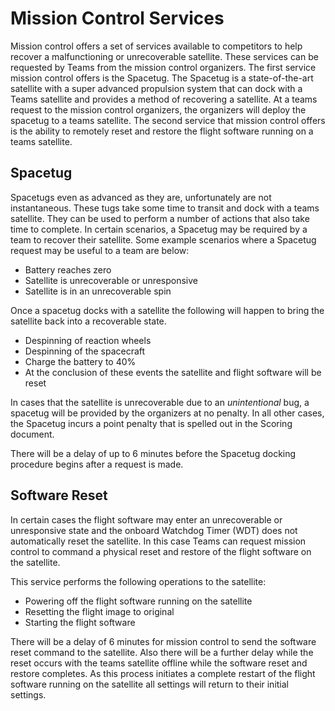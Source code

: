 # Mission Control Services

Mission control offers a set of services available to competitors to help recover a malfunctioning or unrecoverable satellite. These services can be requested by Teams from the mission control organizers. The first service mission control offers is the Spacetug. The Spacetug is a state-of-the-art satellite with a super advanced propulsion system that can dock with a Teams satellite and provides a method of recovering a satellite. At a teams request to the mission control organizers, the organizers will deploy the spacetug to a teams satellite. The second service that mission control offers is the ability to remotely reset and restore the flight software running on a teams satellite.

## Spacetug
Spacetugs even as advanced as they are, unfortunately are not instantaneous. These tugs take some time to transit and dock with a teams satellite. They can be used to perform a number of actions that also take time to complete. In certain scenarios, a Spacetug may be required by a team to recover their satellite. Some example scenarios where a Spacetug request may be useful to a team are below:

 - Battery reaches zero
 - Satellite is unrecoverable or unresponsive
 - Satellite is in an unrecoverable spin


Once a spacetug docks with a satellite the following will happen to bring the satellite back into a recoverable state.
 - Despinning of reaction wheels
 - Despinning of the spacecraft
 - Charge the battery to 40%
 - At the conclusion of these events the satellite and flight software will be reset

In cases that the satellite is unrecoverable due to an *unintentional* bug, a spacetug will be provided by the organizers at no penalty. In all other cases, the Spacetug incurs a point penalty that is spelled out in the Scoring document.

There will be a delay of up to 6 minutes before the Spacetug docking procedure begins after a request is made.

## Software Reset
In certain cases the flight software may enter an unrecoverable or unresponsive state and the onboard Watchdog Timer (WDT) does not automatically reset the satellite. In this case Teams can request mission control to command a physical reset and restore of the flight software on the satellite.

This service performs the following operations to the satellite:
 - Powering off the flight software running on the satellite
 - Resetting the flight image to original
 - Starting the flight software

There will be a delay of 6 minutes for mission control to send the software reset command to the satellite. Also there will be a further delay while the reset occurs with the teams satellite offline while the software reset and restore completes. As this process initiates a complete restart of the flight software running on the satellite all settings will return to their initial settings.
